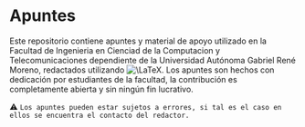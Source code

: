 # Apuntes
Este repositorio contiene apuntes y material de apoyo utilizado en la Facultad de Ingenieria en Cienciad de la Computacion y Telecomunicaciones dependiente de la Universidad Autónoma Gabriel René Moreno, redactados utilizando ![\LaTeX](https://render.githubusercontent.com/render/math?math=%5CLaTeX). Los apuntes son hechos con dedicación por estudiantes de la facultad, la contribución es completamente abierta y sin ningún fin lucrativo.


:warning: `Los apuntes pueden estar sujetos a errores, si tal es el caso en ellos se encuentra el contacto del redactor.`
